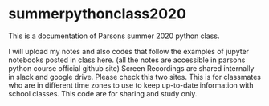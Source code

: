 # summerpythonclass2020
This is a documentation of Parsons summer 2020 python class.

I will upload my notes and also codes that follow the examples of jupyter notebooks posted in class here. (all the notes are accessible in parsons python course official github site)
Screen Recordings are shared internally in slack and google drive. Please check this two sites.
This is for classmates who are in different time zones to use to keep up-to-date information with school classes.
This code are for sharing and study only.

